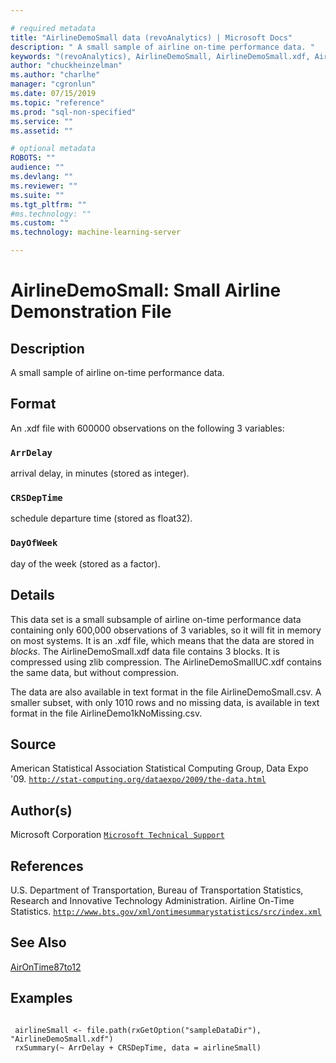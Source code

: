 ```yaml
--- 

# required metadata 
title: "AirlineDemoSmall data (revoAnalytics) | Microsoft Docs" 
description: " A small sample of airline on-time performance data. " 
keywords: "(revoAnalytics), AirlineDemoSmall, AirlineDemoSmall.xdf, AirlineDemoSmallUC.xdf, AirlineDemoSmall.csv, AirlineDemo1kNoMissing.csv, datasets" 
author: "chuckheinzelman"
ms.author: "charlhe" 
manager: "cgronlun" 
ms.date: 07/15/2019
ms.topic: "reference" 
ms.prod: "sql-non-specified"
ms.service: "" 
ms.assetid: "" 

# optional metadata 
ROBOTS: "" 
audience: "" 
ms.devlang: "" 
ms.reviewer: "" 
ms.suite: "" 
ms.tgt_pltfrm: "" 
#ms.technology: "" 
ms.custom: "" 
ms.technology: machine-learning-server

--- 
```








 # AirlineDemoSmall: Small Airline Demonstration File 
 ## Description

A small sample of airline on-time performance data.


 ## Format

An .xdf file with 600000 observations on the following 3 variables:


### `ArrDelay`
arrival delay, in minutes (stored as integer).


### `CRSDepTime`
schedule departure time (stored as float32).


### `DayOfWeek`
day of the week (stored as a factor).





 ## Details

This data set is a small subsample of airline on-time performance data
containing only 600,000 observations of 3 variables, so it will fit in 
memory on most systems. It is an .xdf
file, which means that the data are stored in *blocks*. The
AirlineDemoSmall.xdf data file contains 3 blocks.  It is compressed
using zlib compression.  The AirlineDemoSmallUC.xdf contains
the same data, but without compression.

The data are also available in text format in the file
AirlineDemoSmall.csv. A smaller subset, with only 1010 rows and no
missing data, is available in text format in the file
AirlineDemo1kNoMissing.csv.


 ## Source

American Statistical Association Statistical Computing Group, Data Expo '09.
[`http://stat-computing.org/dataexpo/2009/the-data.html`](http://stat-computing.org/dataexpo/2009/the-data.html)



 ## Author(s)
 Microsoft Corporation [`Microsoft Technical Support`](https://go.microsoft.com/fwlink/?LinkID=698556&clcid=0x409)


 ## References

U.S. Department of Transportation, Bureau of Transportation Statistics,
Research and Innovative Technology Administration. Airline On-Time Statistics. 
[`http://www.bts.gov/xml/ontimesummarystatistics/src/index.xml`](http://www.bts.gov/xml/ontimesummarystatistics/src/index.xml)




 ## See Also

[AirOnTime87to12](AirOnTime87to12.md)

 ## Examples

 ```

  airlineSmall <- file.path(rxGetOption("sampleDataDir"), "AirlineDemoSmall.xdf")
  rxSummary(~ ArrDelay + CRSDepTime, data = airlineSmall)
```


